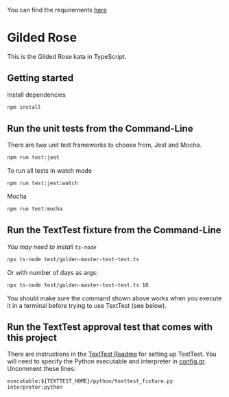 
You can find the requirements [here](./REQUIREMENTS.md)
# Gilded Rose

This is the Gilded Rose kata in TypeScript.

## Getting started

Install dependencies

```sh
npm install
```

## Run the unit tests from the Command-Line

There are two unit test frameworks to choose from, Jest and Mocha.

```sh
npm run test:jest
```

To run all tests in watch mode

```sh
npm run test:jest:watch
```

Mocha

```sh
npm run test:mocha
```


## Run the TextTest fixture from the Command-Line

_You may need to install `ts-node`_

```sh
npx ts-node test/golden-master-text-test.ts
```

Or with number of days as args:
```sh
npx ts-node test/golden-master-text-test.ts 10
```

You should make sure the command shown above works when you execute it in a terminal before trying to use TextTest (see below).


## Run the TextTest approval test that comes with this project

There are instructions in the [TextTest Readme](../texttests/README.md) for setting up TextTest. You will need to specify the Python executable and interpreter in [config.gr](../texttests/config.gr). Uncomment these lines:

    executable:${TEXTTEST_HOME}/python/texttest_fixture.py
    interpreter:python



